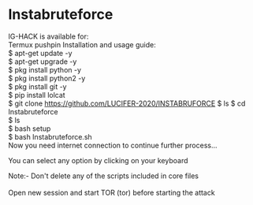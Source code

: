 # Instabruteforce
 IG-HACK is available for:<br>
Termux
pushpin Installation and usage guide:<br>
$ apt-get update -y<br>
$ apt-get upgrade -y<br>
$ pkg install python -y <br>
$ pkg install python2 -y<br>
$ pkg install git -y<br>
$ pip install lolcat<br>
$ git clone https://github.com/LUCIFER-2020/INSTABRUFORCE 
$ ls
$ cd Instabruteforce<br>
$ ls<br>
$ bash setup<br>
$ bash Instabruteforce.sh<br>
Now you need internet connection to continue further process...<br>

You can select any option by clicking on your keyboard<br>

Note:- Don't delete any of the scripts included in core files<br>
<br>
Open new session and start TOR (tor) before starting the attack<br>

